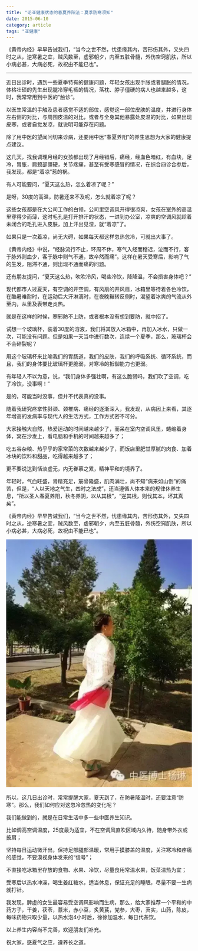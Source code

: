 ```yaml
---
title: "论亚健康状态的春夏养阳法：夏季防寒须知"
date: 2015-06-10
category: article
tags: "亚健康"
---
```


《黄帝内经》早早告诫我们，“当今之世不然，忧患缘其内，苦形伤其外，又失四时之从，逆寒暑之宜，贼风数至，虚邪朝夕，内至五脏骨髓，外伤空窍肌肤，所以小病必甚，大病必死，故祝由不能已也”。

***

近日出诊时，遇到一些夏季特有的健康问题，年轻女孩出现手胀或者腿胀的情况，体格壮硕的先生出现腿冷穿毛裤的情况，落枕、脖子僵硬的病人也越来越多，这时，我常常用到中医的“触诊”。

以医生常温的手触及患者感觉不适的部位，感觉这一部位皮肤的温度，并进行身体左右侧的对比，与周围皮温的对比，或者与全身其他暴露处皮温的对比，如果出现皮寒，或者自觉发凉，就说明可能存在问题。

除了用中医的望闻问切来诊病，还要用中医“春夏养阳”的养生思想为大家的健康提点建议。

这几天，找我调理月经的女孩都出现了月经错后，痛经，经血色暗红，有血块，足冷，胃胀，肩颈部僵硬，关节疼痛，甚至有受寒感冒的情况，在综合四诊合参后，我发现，都是“着凉”惹的祸。

有人可能要问，“夏天这么热，怎么着凉了呢？”

是呀，30度的高温，防暑还来不及呢，怎么就着凉了呢？

这些女孩都是在大公司工作的白领，公司里空调风开得很凉爽，女孩在室外的高温里穿得少而薄，这时毛孔是打开排汗的状态，一进到办公室，凉爽的空调风就趁着未闭合的毛孔进入皮肤，加上汗出见湿，就“着凉”了。

如果只是一次着凉，尚无大碍，如果每天都这样忽热忽冷，可就出大事了。

《黄帝内经》中说，“经脉流行不止，环周不休，寒气入经而稽迟，泣而不行，客于脉外则血少，客于脉中则气不通，故卒然而痛”。这样在暑天受寒后，影响了气的生发，阻滞不通，则出现不通而痛的问题。

还有朋友提问，“夏天这么热，吹吹冷风，喝些冷饮，降降温，不会损害身体吧？”

现代都市人过夏天，有空调的开空调，有风扇的开风扇，冰箱里等待着各色冷饮，在酷暑难耐时，在运动后大汗淋漓时，在夜晚辗转反侧时，渴望着冰爽的气流从外至内，从里及表带走炎热。

就是在这样的时候，寒邪防不上防，或者根本没有想到要防，就中招了。

试想一个玻璃杯，装着30度的溶液，我们将其放入冰箱中，再加入冰水，只做一次，可能没有问题。但是如果一天当中进行数次，连续一个夏季，那么，玻璃杯会不会碎裂呢？

用这个玻璃杯来比喻我们的胃肠道，我们的皮肤，我们的呼吸系统、循环系统，而且，我们的身体要比玻璃杯更脆弱，对寒冷的抵御能力也更弱。

有年轻人不以为意，说，“我们身体多强壮啊，有这么脆弱吗，我们吹了空调，吃了冷饮，没事啊！”

是的，可能当时没事，但并不代表真的没事。

随着我研究痉挛性斜颈、颈椎病、痛经的逐渐深入，我发现，从病因上来看，其逐年增高的发病率与现代人的生活方式，工作方式密不可分。

大家接触大自然，热爱运动的时间越来越少了，而呆在室内空调风里，蜷缩着身体，窝在沙发上，看电脑和手机的时间越来越多了；

吃五谷杂粮、热乎乎的家常菜的次数越来越少了，而饭店里肥甘厚腻的肉食、加着冰块的饮料和甜品，吃得越来越多了；

更不要说达到恬淡虚无，内无眷慕之累，精神平和的境界了。

年轻时，气血旺盛，肾精充足，筋骨隆盛，肌肉满壮，尚不知“病来如山倒”的痛苦，但是，“人以天地之气生，四时之法成”，还当遵循人体本来的规律休养生息，“所以圣人春夏养阳，秋冬养阴，以从其根”，“逆其根，则伐其本，坏其真矣”。

《黄帝内经》早早告诫我们，“当今之世不然，忧患缘其内，苦形伤其外，又失四时之从，逆寒暑之宜，贼风数至，虚邪朝夕，内至五脏骨髓，外伤空窍肌肤，所以小病必甚，大病必死，故祝由不能已也”。

![](/media/2015/06/10-01.jpg)

所以，这几日出诊时，常常提醒大家，夏天到了，在防暑降温时，还要注意“防寒”。那么，我们如何应对这忽冷忽热的变化呢？

我们能做到的，就是在日常生活中多一些中医养生知识。

比如调高空调温度，25度最为适宜，不在空调风直吹区域内久待，随身带外衣或披肩；

坚持每日运动微汗出，保持足部腿部温暖，常用手摸膝盖的温度，关注寒冷和疼痛的感觉，不要漠视身体发来的“信号”；

不直接吃冰箱里存放的食物、水果、冷饮，尽量食用常温水果，饭菜温热为宜；

受寒后以热水冲澡，喝生姜红糖水，适当休息，保证充足的睡眠，尽量不要一生病就打针。

我发现，脾虚的女生最容易受空调风影响而生病，那么，给大家推荐一个平和的中药方子，干姜，茯苓，薏米，赤小豆，炙黄芪，党参，大枣，芡实，山药，陈皮，每味药物只取少量，以热水泡4小时后，徐徐加温水，每日代茶饮。

以上养生内容尚不完善，欢迎朋友们补充。

祝大家，感夏气之应，遵养长之道。
